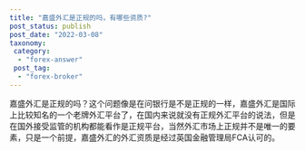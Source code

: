 ```yaml
---
title: "嘉盛外汇是正规的吗，有哪些资质?"
post_status: publish
post_date: "2022-03-08"
taxonomy:
 category: 
  - "forex-answer"
 post_tag: 
  - "forex-broker"
---
```


嘉盛外汇是正规的吗？这个问题像是在问银行是不是正规的一样，嘉盛外汇是国际上比较知名的一个老牌外汇平台了，在国内来说就没有正规外汇平台的说法，但是在国外接受监管的机构都能看作是正规平台，当然外汇市场上正规并不是唯一的要素，只是一个前提，嘉盛外汇的外汇资质是经过英国金融管理局FCA认可的。
